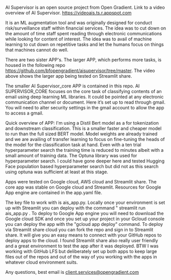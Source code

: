 AI Supervisor is an open source project from Open Gradient. Link to a video overview of AI Supervisor. https://videoais.ts.r.appspot.com

It is an ML augmentation tool and was originally designed for conduct risk/surveillance staff within financial services. The idea was to cut down on the amount of time staff spent reading through electronic communications while looking for content of interest. The idea was to avail of machine learning to cut down on repetitive tasks and let the humans focus on things that machines cannot do well.

There are two sister APP's. The larger APP, which performs more tasks, is housed in the following repo https://github.com/bfopengradient/aisupervisor/tree/master. The video above shows the larger app being tested on Streamlit share. 

The smaller AI Supervisor_core APP is contained in this repo. AI SUPERVISOR_CORE focuses on the core task of classifying contents of an email using deep learning ML libraries. It could be pointed at any electronic communication channel or document. Here it’s set up to read through gmail. You will need to alter security settings in the gmail account to allow the app to access a gmail. 

Quick overview of APP: I'm using a Distil Bert model as a for tokenization and downstream classification. This is a smaller faster and cheaper model to run than the full sized BERT model. Model weights are already trained and we are availing of transfer learning to focus on fine-tuning the heads of the model for the classification task at hand. Even with a ten trial hyperparameter search the training time is reduced to minutes albeit with a small amount of training data. The Optuna library was used for hyperparameter search. I could have gone deeper here and tested Hugging Face population based hyperparameter search but did not as this search using optuna was sufficient at least at this stage.  

Apps were tested on Google cloud, AWS cloud and Streamlit share. The core app was stable on Google cloud and Streamlit. Resources for Google App engine are contained in the app.yaml file.  

The key file to work with is ais_app.py. Locally once your environment is set up with Streamlit you can deploy with the command " streamlit run ais_app.py . To deploy to Google App engine you will need to download the Google cloud SDK and once you set up your project in your Gcloud console you can deploy the app with the "gcloud app deploy" command. To deploy via Streamlit share cloud you can fork the repo and sign in to Streamlit share. It will give you an easy means to connect with your GitHub repos to deploy apps to the cloud. I found Streamlit share also really user friendly and a great environment to test the app after it was deployed.  BTW I was working with GitHub LFS but deliberately set up both apps to keep large files out of the repos and out of the way of you working with the apps in whatever cloud environment suits.    

Any questions, best email is client.services@opengradient.com 
 




